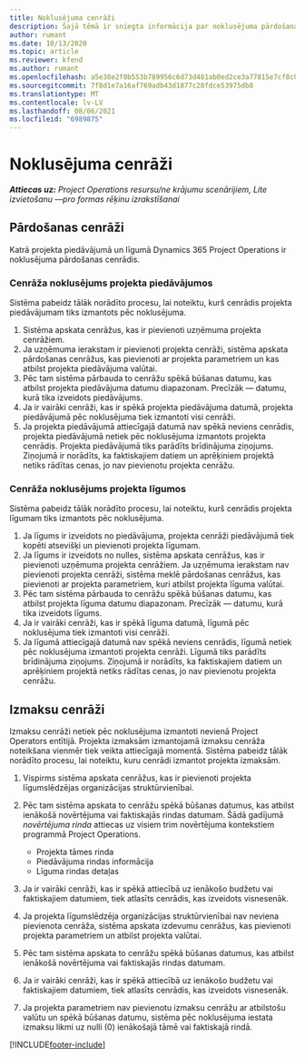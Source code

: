 ```yaml
---
title: Noklusējuma cenrāži
description: Šajā tēmā ir sniegta informācija par noklusējuma pārdošanas un izmaksu cenrāžiem programmā Project Operations.
author: rumant
ms.date: 10/13/2020
ms.topic: article
ms.reviewer: kfend
ms.author: rumant
ms.openlocfilehash: a5e38e2f0b553b789956c6d73d481ab0ed2ce3a77815e7cf8c058a0b4666c558
ms.sourcegitcommit: 7f8d1e7a16af769adb43d1877c28fdce53975db8
ms.translationtype: MT
ms.contentlocale: lv-LV
ms.lasthandoff: 08/06/2021
ms.locfileid: "6989875"
---
```

# <a name="default-price-lists"></a>Noklusējuma cenrāži

_**Attiecas uz:** Project Operations resursu/ne krājumu scenārijiem, Lite izvietošanu —pro formas rēķinu izrakstīšanai_

## <a name="sales-price-lists"></a>Pārdošanas cenrāži

Katrā projekta piedāvājumā un līgumā Dynamics 365 Project Operations ir noklusējuma pārdošanas cenrādis. 

### <a name="price-list-default-on-project-quotes"></a>Cenrāža noklusējums projekta piedāvājumos
Sistēma pabeidz tālāk norādīto procesu, lai noteiktu, kurš cenrādis projekta piedāvājumam tiks izmantots pēc noklusējuma.

1. Sistēma apskata cenrāžus, kas ir pievienoti uzņēmuma projekta cenrāžiem. 
2. Ja uzņēmuma ierakstam ir pievienoti projekta cenrāži, sistēma apskata pārdošanas cenrāžus, kas pievienoti ar projekta parametriem un kas atbilst projekta piedāvājuma valūtai.
3. Pēc tam sistēma pārbauda to cenrāžu spēkā būšanas datumu, kas atbilst projekta piedāvājuma datumu diapazonam. Precīzāk — datumu, kurā tika izveidots piedāvājums.
4. Ja ir vairāki cenrāži, kas ir spēkā projekta piedāvājuma datumā, projekta piedāvājumā pēc noklusējuma tiek izmantoti visi cenrāži.
5. Ja projekta piedāvājumā attiecīgajā datumā nav spēkā neviens cenrādis, projekta piedāvājumā netiek pēc noklusējuma izmantots projekta cenrādis. Projekta piedāvājumā tiks parādīts brīdinājuma ziņojums. Ziņojumā ir norādīts, ka faktiskajiem datiem un aprēķiniem projektā netiks rādītas cenas, jo nav pievienotu projekta cenrāžu.

### <a name="price-list-default-on-project-contracts"></a>Cenrāža noklusējums projekta līgumos 
Sistēma pabeidz tālāk norādīto procesu, lai noteiktu, kurš cenrādis projekta līgumam tiks izmantots pēc noklusējuma.

1. Ja līgums ir izveidots no piedāvājuma, projekta cenrāži piedāvājumā tiek kopēti atsevišķi un pievienoti projekta līgumam.
2. Ja līgums ir izveidots no nulles, sistēma apskata cenrāžus, kas ir pievienoti uzņēmuma projekta cenrāžiem. Ja uzņēmuma ierakstam nav pievienoti projekta cenrāži, sistēma meklē pārdošanas cenrāžus, kas pievienoti ar projekta parametriem, kuri atbilst projekta līguma valūtai.
4. Pēc tam sistēma pārbauda to cenrāžu spēkā būšanas datumu, kas atbilst projekta līguma datumu diapazonam. Precīzāk — datumu, kurā tika izveidots līgums.
5. Ja ir vairāki cenrāži, kas ir spēkā līguma datumā, līgumā pēc noklusējuma tiek izmantoti visi cenrāži.
6. Ja līgumā attiecīgajā datumā nav spēkā neviens cenrādis, līgumā netiek pēc noklusējuma izmantoti projekta cenrāži. Līgumā tiks parādīts brīdinājuma ziņojums. Ziņojumā ir norādīts, ka faktiskajiem datiem un aprēķiniem projektā netiks rādītas cenas, jo nav pievienotu projekta cenrāžu.

## <a name="cost-price-lists"></a>Izmaksu cenrāži

Izmaksu cenrāži netiek pēc noklusējuma izmantoti nevienā Project Operators entītijā. Projekta izmaksām izmantojamā izmaksu cenrāža noteikšana vienmēr tiek veikta attiecīgajā momentā. Sistēma pabeidz tālāk norādīto procesu, lai noteiktu, kuru cenrādi izmantot projekta izmaksām.

1. Vispirms sistēma apskata cenrāžus, kas ir pievienoti projekta līgumslēdzējas organizācijas struktūrvienībai.
2. Pēc tam sistēma apskata to cenrāžu spēkā būšanas datumus, kas atbilst ienākošā novērtējuma vai faktiskajās rindas datumam. Šādā gadījumā *novērtējuma rinda* attiecas uz visiem trim novērtējuma kontekstiem programmā Project Operations.

    - Projekta tāmes rinda
    - Piedāvājuma rindas informācija
    - Līguma rindas detaļas
  
3. Ja ir vairāki cenrāži, kas ir spēkā attiecībā uz ienākošo budžetu vai faktiskajiem datumiem, tiek atlasīts cenrādis, kas izveidots visnesenāk.
4. Ja projekta līgumslēdzēja organizācijas struktūrvienībai nav neviena pievienota cenrāža, sistēma apskata izdevumu cenrāžus, kas pievienoti projekta parametriem un atbilst projekta valūtai.
5. Pēc tam sistēma apskata to cenrāžu spēkā būšanas datumus, kas atbilst ienākošā novērtējuma vai faktiskajās rindas datumam. 
6. Ja ir vairāki cenrāži, kas ir spēkā attiecībā uz ienākošo budžetu vai faktiskajiem datumiem, tiek atlasīts cenrādis, kas izveidots visnesenāk.
7. Ja projekta parametriem nav pievienotu izmaksu cenrāžu ar atbilstošu valūtu un spēkā būšanas datumu, sistēma pēc noklusējuma iestata izmaksu likmi uz nulli (0) ienākošajā tāmē vai faktiskajā rindā.


[!INCLUDE[footer-include](../includes/footer-banner.md)]